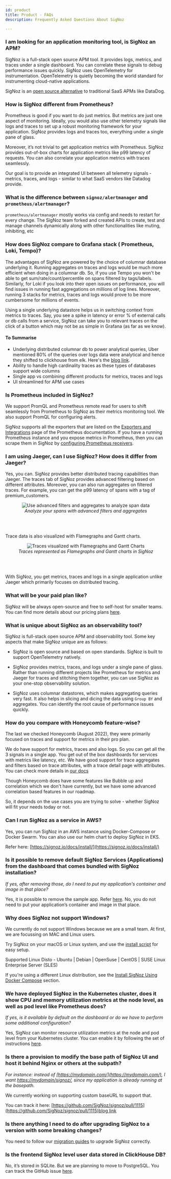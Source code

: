 ```yaml
---
id: product
title: Product - FAQs
description: Frequently Asked Questions About SigNoz

---
```


### I am looking for an application monitoring tool, is SigNoz an APM?

SigNoz is a full-stack open source APM tool. It provides logs, metrics, and traces under a single dashboard. You can correlate these signals to debug performance issues quickly. SigNoz uses OpenTelemetry for instrumentation. OpenTelemetry is quietly becoming the world standard for instrumenting cloud-native applications.

SigNoz is an [open source alternative](https://signoz.io/blog/open-source-datadog-alternative/) to traditional SaaS APMs like DataDog.

### How is SigNoz different from Prometheus?

Prometheus is good if you want to do just metrics. But metrics are just one aspect of monitoring. Ideally, you would also use other telemetry signals like logs and traces to set up a robust monitoring framework for your application. SigNoz provides logs and traces too, everything under a single pane of glass.

Moreover, it’s not trivial to get application metrics with Prometheus. SigNoz provides out-of-box charts for application metrics like p99 latency of requests. You can also correlate your application metrics with traces seamlessly.

Our goal is to provide an integrated UI between all telemetry signals - metrics, traces, and logs - similar to what SaaS vendors like Datadog provide.

### What is the difference between `signoz/alertmanager` and `prometheus/alertmanager`?

`prometheus/alertmanager` mostly works via config and needs to restart for every change. The SigNoz team forked and created APIs to create, test and manage channels dynamically along with other functionalities like muting, inhibiting, etc

### How does SigNoz compare to Grafana stack ( Prometheus, Loki, Tempo)?

The advantages of SigNoz are powered by the choice of columnar database underlying it. Running aggregates on traces and logs would be much more efficient when doing in a columnar db. So, if you use Tempo you won't be able to get sum/rate/count/percentile on spans filtered by tags/labels. Similarly, for Loki if you look into their open issues on performance, you will find issues in running fast aggregations on millions of log lines.
Moreover, running 3 stacks for metrics, traces and logs would prove to be more cumbersome for millions of events.

Using a single underlying datastore helps us in switching context from metrics to traces. Say, you see a spike in latency or error % of external calls or db calls from a service, SigNoz can take you to relevant traces on the click of a button which may not be as simple in Grafana (as far as we know).

#### To Summarise

- Underlying distributed columnar db to power analytical queries, Uber mentioned 80% of the queries over logs data were analytical and hence they shifted to clickhouse from elk. Here's the <a href="https://www.uber.com/en-IN/blog/logging/" rel="noopener noreferrer nofollow" target="_blank">blog link</a>.
- Ability to handle high cardinality traces as these types of databases support wide columns
- Single app vs combining different products for metrics, traces and logs
- UI streamlined for APM use cases

### Is Prometheus included in SigNoz?

We support PromQL and Prometheus remote read for users to shift seamlessly from Prometheus to SigNoz as their metrics monitoring tool. We also support PromQL for configuring alerts.

SigNoz supports all the exporters that are listed on the <a href="https://prometheus.io/docs/instrumenting/exporters/" rel="noopener noreferrer nofollow" target="_blank">Exporters and Integrations</a> page of the Prometheus documentation. If you have a running Prometheus instance and you expose metrics in Prometheus, then you can scrape them in SigNoz by [configuring Prometheus receivers](https://signoz.io/docs/userguide/send-metrics/#enable-a-prometheus-receiver).

### I am using Jaeger, can I use SigNoz? How does it differ from Jaeger?

Yes, you can. SigNoz provides better distributed tracing capabilities than Jaeger. The traces tab of SigNoz provides advanced filtering based on different attributes. Moreover, you can also run aggregates on filtered traces. For example, you can get the p99 latency of spans with a tag of premium_customers.

<figure data-zoomable align='center'>
    <img src="/img/blog/common/trace_filter_apply_aggregates.webp" alt="Use advanced filters and aggregates to analyze span data"/>
    <figcaption><i>Analyze your spans with advanced filters and aggregates</i></figcaption>
</figure>

<br></br>

Trace data is also visualized with Flamegraphs and Gantt charts.

<figure data-zoomable align='center'>
    <img src="/img/blog/common/signoz_flamegraphs.webp" alt="Traces visualized with Flamegraphs and Gantt Charts"/>
    <figcaption><i>Traces represented as Flamegraphs and Gantt charts in SigNoz</i></figcaption>
</figure>

<br></br>

With SigNoz, you get metrics, traces and logs in a single application unlike Jaeger which primarily focuses on distributed tracing.

### What will be your paid plan like?

SigNoz will be always open-source and free to self-host for smaller
teams. You can find more details about our pricing plans [here](https://signoz.io/pricing/).


### What is unique about SigNoz as an observability tool?

SigNoz is full-stack open source APM and observability tool. Some key aspects that make SigNoz unique are as follows:

- SigNoz is open source and based on open standards. SigNoz is built to support OpenTelemetry natively.

- SigNoz provides metrics, traces, and logs under a single pane of glass. Rather than running different projects like Prometheus for metrics and Jaeger for traces and stitching them together, you can use SigNoz as your one-stop observability solution.

- SigNoz uses columnar datastores, which makes aggregating queries very fast. It also helps in slicing and dicing the data using `Group BY` and aggregates. You can identify the root cause of performance issues quickly.

### How do you compare with Honeycomb feature-wise?

The last we checked Honeycomb (August 2022), they were primarily focused on traces and support for metrics in their pro plan.

We do have support for metrics, traces and also logs. So you can get all the 3 signals in a single app. You get out of the box dashboards for services with metrics like latency, etc. We have good support for trace aggregates and filters based on trace attributes, with a trace detail page with attributes. You can check more details in [our docs](https://signoz.io/docs/userguide/traces/)

Though Honeycomb does have some features like Bubble up and correlation which we don't have currently, but we have some advanced correlation based features in our roadmap.

So, it depends on the use cases you are trying to solve - whether SigNoz will fit your needs today or not.


### Can I run SigNoz as a service in AWS?

Yes, you can run SigNoz in an AWS instance using Docker-Compose or Docker Swarm. You can also use our helm chart to deploy SigNoz in EKS.

Refer here: [https://signoz.io/docs/install/](https://signoz.io/docs/install/)


### Is it possible to remove default SigNoz Services (Applications) from the dashboard that comes bundled with SigNoz installation?

*If yes, after removing those, do I need to put my application's container and image in that place?*

Yes, it is possible to remove the sample app. Refer [here](https://signoz.io/docs/operate/docker-standalone/#remove-the-sample-application). No, you do not need to put your application’s container and image in that place.


### Why does SigNoz not support Windows?

We currently do not support Windows because we are a small team. At first, we are focussing on MAC and Linux users.

Try SigNoz on your macOS or Linux system, and use the [install script](https://signoz.io/docs/install/docker/#install-signoz-using-the-install-script) for easy setup.

Supported Linux Disto - Ubuntu | Debian | OpenSuse | CentOS | SUSE Linux Enterprise Server (SLES)

If you're using a different Linux distribution, see the [Install SigNoz Using Docker Compose](https://signoz.io/docs/install/docker/#install-signoz-using-docker-compose) section.



### We have deployed SigNoz in the Kubernetes cluster, does it show CPU and memory utilization metrics at the node level, as well as pod level like Prometheus does? 

*If yes, is it available by default on the dashboard or do we have to perform some additional configuration?*

Yes, SigNoz can monitor resource utilization metrics at the node and pod level from your Kubernetes cluster. You can enable it by following the set of instructions [here](https://signoz.io/docs/tutorial/kubernetes-infra-metrics/#steps-to-export-k8s-metrics-to-signoz).


### Is there a provision to modify the base path of SigNoz UI and host it behind Nginx or others at the subpath?

*For instance: instead of [https://mydomain.com/](https://mydomain.com/), I want [https://mydomain/signoz/](https://mydomain/signoz/), since my application is already running at the basepath.*

We currently working on supporting custom baseURL to support that.

You can track it here: [https://github.com/SigNoz/signoz/pull/1115](https://github.com/SigNoz/signoz/pull/1115)<a href="https://www.uber.com/en-IN/blog/logging/" rel="noopener noreferrer nofollow" target="_blank">blog link</a>


### Is there anything I need to do after upgrading SigNoz to a version with some breaking changes?

You need to follow our [migration guides](https://signoz.io/docs/operate/migration/) to upgrade SigNoz correctly.


### Is the frontend SigNoz level user data stored in ClickHouse DB?

No, it’s stored in SQLite. But we are planning to move to PostgreSQL. You can track the GitHub issue <a href="https://github.com/SigNoz/signoz/issues/941" rel="noopener noreferrer nofollow" target="_blank">here</a>.



<!-- ## What is Kafka and Druid?

Kafka is a queuing system, it provides a way to send requests to be processed asynchonously by unknown to the sender instances. The idea that you can scale your processes more easily by decoupling the two and unlike a load balancer, if one instance fails to process a request it can stay on the queue to be processed by another.

Druid is a timeseries database for running queries against pre-aggregated data. Imagine a bunch of records like {host: "ABC", event: "foo", timeperiod: "00:00-01:00", count: 1234}. It's designed to be really fast then at answering queries like "How many bar events occurred in hosts matching "prod-\*" between 3am and 5am?" or "Give me the Baz events at daily intervals for the last 90 days" -->
